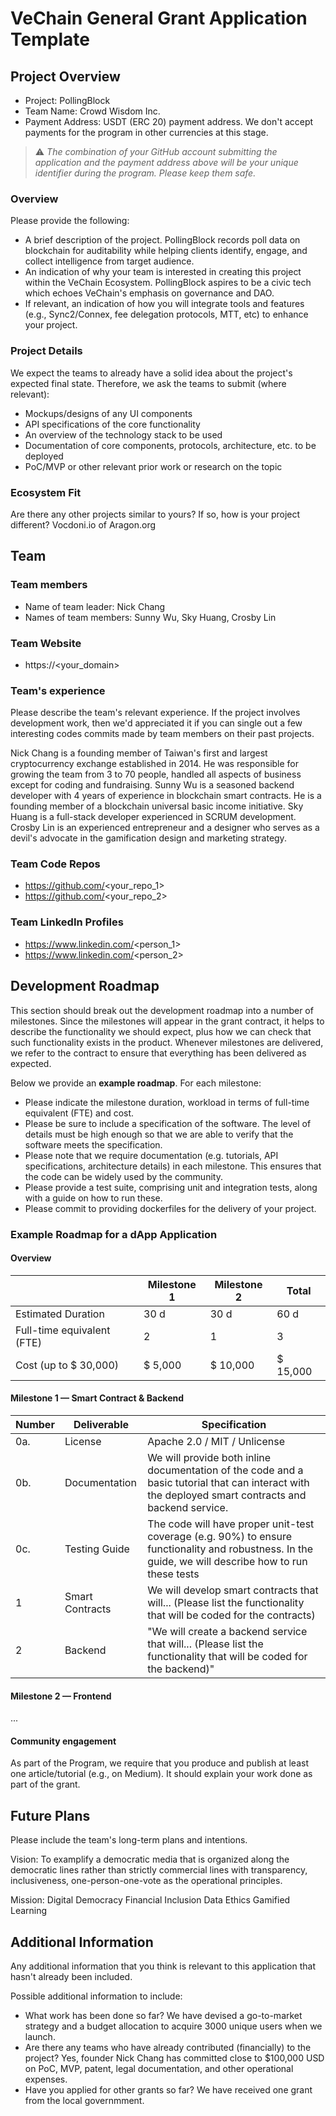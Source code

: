 # VeChain General Grant Application Template

## Project Overview 

- Project: PollingBlock
- Team Name: Crowd Wisdom Inc. 
- Payment Address: USDT (ERC 20) payment address. We don't accept payments for the program in other currencies at this stage.

> ⚠️ *The combination of your GitHub account submitting the application and the payment address above will be your unique identifier during the program. Please keep them safe.*

### Overview

Please provide the following:
- A brief description of the project. PollingBlock records poll data on blockchain for auditability while helping clients identify, engage, and collect intelligence from target audience.
- An indication of why your team is interested in creating this project within the VeChain Ecosystem. PollingBlock aspires to be a civic tech which echoes VeChain's emphasis on governance and DAO.
- If relevant, an indication of how you will integrate tools and features (e.g., Sync2/Connex, fee delegation protocols, MTT, etc) to enhance your project. 

### Project Details

We expect the teams to already have a solid idea about the project's expected final state.
Therefore, we ask the teams to submit (where relevant):
- Mockups/designs of any UI components
- API specifications of the core functionality
- An overview of the technology stack to be used
- Documentation of core components, protocols, architecture, etc. to be deployed
- PoC/MVP or other relevant prior work or research on the topic

### Ecosystem Fit
Are there any other projects similar to yours? If so, how is your project different?
Vocdoni.io of Aragon.org


## Team 

### Team members

- Name of team leader: Nick Chang
- Names of team members: Sunny Wu, Sky Huang, Crosby Lin

### Team Website

- https://<your_domain>

### Team's experience

Please describe the team's relevant experience. If the project involves development work, then we'd appreciated it if you can single out a few interesting codes commits made by team members on their past projects. 

Nick Chang is a founding member of Taiwan's first and largest cryptocurrency exchange established in 2014. He was responsible for growing the team from 3 to 70 people, handled all aspects of business except for coding and fundraising. 
Sunny Wu is a seasoned backend developer with 4 years of experience in blockchain smart contracts. He is a founding member of a blockchain universal basic income initiative.
Sky Huang is a full-stack developer experienced in SCRUM development.
Crosby Lin is an experienced entrepreneur and a designer who serves as a devil's advocate in the gamification design and marketing strategy.

### Team Code Repos

- https://github.com/<your_repo_1>
- https://github.com/<your_repo_2>

### Team LinkedIn Profiles

- https://www.linkedin.com/<person_1>
- https://www.linkedin.com/<person_2>

## Development Roadmap 

This section should break out the development roadmap into a number of milestones. Since the milestones will appear in the grant contract, it helps to describe the functionality we should expect, plus how we can check that such functionality exists in the product. Whenever milestones are delivered, we refer to the contract to ensure that everything has been delivered as expected.

Below we provide an <b>example roadmap</b>. For each milestone:

- Please indicate the milestone duration, workload in terms of full-time equivalent (FTE) and cost. 
- Please be sure to include a specification of the software. The level of details must be high enough so that we are able to verify that the software meets the specification.
- Please note that we require documentation (e.g. tutorials, API specifications, architecture details) in each milestone. This ensures that the code can be widely used by the community.
- Please provide a test suite, comprising unit and integration tests, along with a guide on how to run these.
- Please commit to providing dockerfiles for the delivery of your project.


### Example Roadmap for a dApp Application

#### Overview

|  | Milestone 1 | Milestone 2 | Total |
| - | - |- | - |
| Estimated Duration | 30 d | 30 d | 60 d |
| Full-time equivalent (FTE) | 2 | 1 | 3 |
| Cost (up to $ 30,000) | $ 5,000 | $ 10,000 | $ 15,000|

#### Milestone 1 — Smart Contract & Backend

| Number | Deliverable | Specification |
|-|-|-|
| 0a.| License | Apache 2.0 / MIT / Unlicense |
| 0b. | Documentation | We will provide both inline documentation of the code and a basic tutorial that can interact with the deployed smart contracts and backend service. |
| 0c. | Testing Guide | The code will have proper unit-test coverage (e.g. 90%) to ensure functionality and robustness. In the guide, we will describe how to run these tests |
| 1 | Smart Contracts | We will develop smart contracts that will...  (Please list the functionality that will be coded for the contracts) |
| 2 | Backend | "We will create a backend service that will... (Please list the functionality that will be coded for the backend)" |

#### Milestone 2  —  Frontend

...

#### Community engagement

As part of the Program, we require that you produce and publish at least one article/tutorial (e.g., on Medium). It should explain your work done as part of the grant.

## Future Plans

Please include the team's long-term plans and intentions.

Vision: To examplify a democratic media that is organized along the democratic lines rather than strictly commercial lines with transparency, inclusiveness, one-person-one-vote as the operational principles. 

Mission:
Digital Democracy
Financial Inclusion
Data Ethics
Gamified Learning

## Additional Information 

Any additional information that you think is relevant to this application that hasn't already been included.

Possible additional information to include:
- What work has been done so far? We have devised a go-to-market strategy and a budget allocation to acquire 3000 unique users when we launch.
- Are there any teams who have already contributed (financially) to the project? Yes, founder Nick Chang has committed close to $100,000 USD on PoC, MVP, patent, legal documentation, and other operational expenses.
- Have you applied for other grants so far? We have received one grant from the local governmment.
